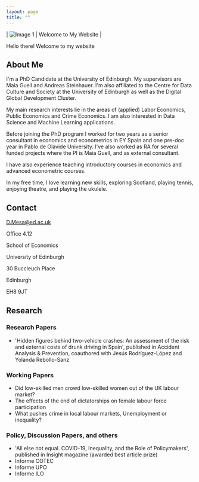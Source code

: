 ```yaml
---
layout: page
title: ""
---
```


| ![Image 1](/path/to/your/image1.jpg) | Welcome to My Website |

Hello there! Welcome to my website

## About Me

I'm a PhD Candidate at the University of Edinburgh. My supervisors are Maia Guell and Andreas Steinhauer. I'm also affiliated to the Centre for Data Culture and Society at the University of Edinburgh as well as the Digital Global Development Cluster.

My main research interests lie in the areas of (applied) Labor Economics, Public Economics and Crime Economics. I am also interested in Data Science and Machine Learning applications.

Before joining the PhD program I worked for two years as a senior consultant in economics and econometrics in EY Spain and one pre-doc year in Pablo de Olavide University. I've also worked as RA for several funded projects where the PI is Maia Guell, and as external consultant.

I have also experience teaching introductory courses in economics and advanced econometric courses.

In my free time, I love learning new skills, exploring Scotland, playing tennis, enjoying theatre, and playing the ukulele.

## Contact

D.Mesa@ed.ac.uk

Office 4.12

School of Economics

University of Edinburgh

30 Buccleuch Place

Edinburgh

EH8 9JT

## Research

### Research Papers
- 'Hidden figures behind two-vehicle crashes: An assessment of the risk and external costs of drunk driving in Spain', published in Accident Analysis & Prevention, coauthored with Jesús Rodríguez-López and Yolanda Rebollo-Sanz

### Working Papers
- Did low-skilled men crowd low-skilled women out of the UK labour market?
- The effects of the end of dictatorships on female labour force participation
- What pushes crime in local labour markets, Unemployment or inequality?

### Policy, Discussion Papers, and others
- 'All else not equal. COVID-19, Inequality, and the Role of Policymakers', published in Insight magazine (awarded best article prize)
-  Informe COTEC
-  Informe UPO
-  Informe ILO
